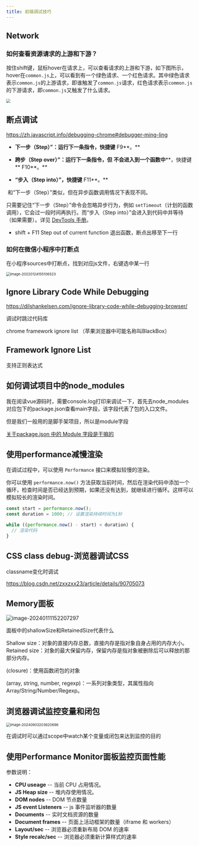 ```yaml
---
title: 前端调试技巧
---
```




## Network

### 如何查看资源请求的上游和下游？

按住shift键，鼠标hover在请求上，可以查看请求的上游和下游，如下图所示，hover在`common.js`上，可以看到有一个绿色请求、一个红色请求。其中绿色请求表示`common.js`的上游请求，即谁触发了`common.js`请求，红色请求表示`common.js`的下游请求，即`common.js`又触发了什么请求。

<img src="https://upload-images.jianshu.io/upload_images/1158202-038dbaa07c55b3d8.png?imageMogr2/auto-orient/strip|imageView2/2/w/1200/format/webp.png" style="zoom:67%;" />





## 断点调试

https://zh.javascript.info/debugging-chrome#debugger-ming-ling

- **下一步（Step）”：运行下一条指令，快捷键** F9**。**

- **跨步（Step over）”：运行下一条指令，但** **不会进入到一个函数中****，快捷键** F10**。**

- **“步入（Step into）”，快捷键** F11**。**

​	和“下一步（Step）”类似，但在异步函数调用情况下表现不同。

只需要记住“下一步（Step）”命令会忽略异步行为，例如 `setTimeout`（计划的函数调用），它会过一段时间再执行。而“步入（Step into）”会进入到代码中并等待（如果需要）。详见 [DevTools 手册](https://developers.google.com/web/updates/2018/01/devtools#async)。

- shift + F11 Step out of current function 退出函数，断点出移至下一行



### 如何在微信小程序中打断点

在小程序sources中打断点，找到对应js文件，右键选中某一行

<img src="/Users/cheng/Library/Application Support/typora-user-images/image-20220124155106523.png" alt="image-20220124155106523" style="zoom:67%;" />







## Ignore Library Code While Debugging

https://dilshankelsen.com/ignore-library-code-while-debugging-browser/

调试时跳过代码库

chrome framework ignore list （苹果浏览器中可能名称叫BlackBox）



## Framework Ignore List

支持正则表达式



## 如何调试项目中的node_modules

我在阅读vue源码时，需要console.log打印来调试一下，首先去node_modules对应包下的package.json查看main字段，该字段代表了包的入口文件。

但是我们一般用的是脚手架项目，所以是module字段

[关于package.json 中的 Module 字段是干嘛的](https://github.com/sunyongjian/blog/issues/37)



## 使用performance减慢渲染

在调试过程中，可以使用 `Performance` 接口来模拟较慢的渲染。

你可以使用 `performance.now()` 方法获取当前时间，然后在渲染代码中添加一个循环，检查时间是否已经达到预期，如果还没有达到，就继续进行循环。这样可以模拟较长的渲染时间。

```js
const start = performance.now();
const duration = 1000; // 设置渲染持续时间为1秒

while ((performance.now() - start) < duration) {
  // 渲染代码
}
```



## CSS class debug-浏览器调试CSS

classname变化时调试

https://blog.csdn.net/zxxzxx23/article/details/90705073



## Memory面板

![image-20240111152207297](https://minimax-1256590847.cos.ap-shanghai.myqcloud.com/img/image-20240111152207297.png)

面板中的shallowSize和RetainedSize代表什么

Shallow size：对象的直接内存总数，直接内存是指对象自身占用的内存大小。
Retained size：对象的最大保留内存，保留内存是指对象被删除后可以释放的那部分内存。

 (closure)：使用函数闭包的对象

(array, string, number, regexp)：一系列对象类型，其属性指向Array/String/Number/Regexp。



## 浏览器调试监控变量和闭包

<img src="https://minimax-1256590847.cos.ap-shanghai.myqcloud.com/img/image-20240903203620696.png" alt="image-20240903203620696" style="zoom:67%;" />

在调试时可以通过scope中watch某个变量或闭包来达到监控的目的



## 使用Performance Monitor面板监控页面性能

参数说明：

- **CPU useage** -- 当前 CPU 占用情况。
- **JS Heap size** -- 堆内存使用情况。
- **DOM nodes** -- DOM 节点数量
- **JS event Listeners** -- js 事件监听器的数量
- **Documents** -- 实时文档资源的数量
- **Document frames** -- 页面上活动框架的数量（iframe 和 workers）
- **Layout/sec** -- 浏览器必须重新布局 DOM 的速率
- **Style recalc/sec** -- 浏览器必须重新计算样式的速率
